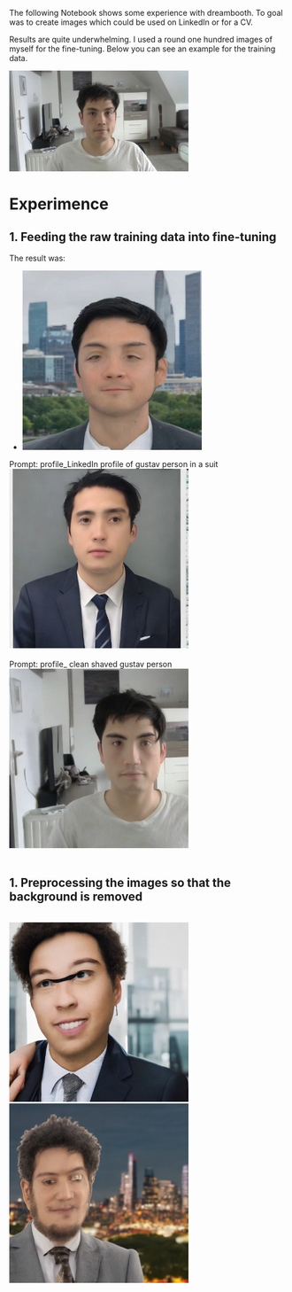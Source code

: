 The following Notebook shows some experience with dreambooth. To goal was to create images which could be used on LinkedIn or for a CV.

Results are quite underwhelming.
I used a round one hundred images of myself for the fine-tuning. Below you can see an example for the training data.<br>

<img src="training_image.jpg" width="324">

# Experimence 

## 1. Feeding the raw training data into fine-tuning
The result was:
* <img src="traing_data_with_bg.png" width="324">
Prompt: profile_LinkedIn profile of gustav person in a suit <br>
<img src="2_profile_LinkedIn profile of gustav person in a suit.png" width="324"><br>
<br>
Prompt: profile_ clean shaved gustav person <br>
<img src="3_profile_ clean shaved gustav person.png" width="324"><br>
<br>
## 1. Preprocessing the images so that the background is removed
<br><img src="traing_data with_no_bg_2.png" width="324"><br>
<img src="traing_data with_no_bg_1.png" width="324"><br>



